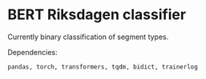 # BERT Riksdagen classifier

Currently binary classification of segment types.

Dependencies:

```
pandas, torch, transformers, tqdm, bidict, trainerlog
```